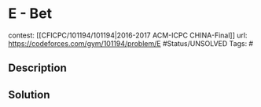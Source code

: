 # E - Bet

contest: [[CFICPC/101194/101194|2016-2017 ACM-ICPC CHINA-Final]]
url: https://codeforces.com/gym/101194/problem/E
#Status/UNSOLVED
Tags: #

## Description

## Solution

